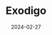 ---  
layout: startup_page  
title: "Exodigo"  
id: "exodigo.com"  
permalink: "/exodigoexodigo.com02272024/"  
website: "https://www.exodigo.com/"  
funding_round: "Series A"  
funding_amount: "$118M"  
investors: "Greenfield Partners, Zeev Ventures, SquarePeg, 10D VC, JIBE, National Grid Partners"  
about: "Exodigo uses AI to modernize underground mapping, providing accurate subsurface intelligence to mitigate risks in construction, utility, transportation, and energy industries. Its technology combines multiple sensors, 3D imaging, and cloud computing to create easy-to-read maps showing underground assets and hazards. This allows companies to design, dig, and build safer and more efficiently."  
markets: "AI, Utility, Transportation, Infrastructure, Construction, Software Development, Media and Information Services (B2B), CleanTech, LOHAS & Wellness, Climate Tech, Artificial Intelligence & Machine Learning"  
hq: "Tel Aviv, Tel Aviv, Israel"  
founded_year: "2021"  
linkedin: "https://www.linkedin.com/company/exodigo"  
twitter: "https://twitter.com/exodigoai"  
instagram: ""  
facebook: "https://www.facebook.com/exodigo"  
crunchbase: "https://www.crunchbase.com/organization/exodigo"  
pitchbook: "https://pitchbook.com/profiles/company/472083-04"  

date_display: "27-Feb-2024"  
date: "2024-02-27"

# SEO Optimization  
meta_title: "Exodigo - Series A Funding ($118M)"  
meta_description: "Exodigo, Exodigo uses AI to modernize underground mapping, providing accurate subsurface intelligence to mitigate risks in construction, utility, transportatio..."  
meta_keywords: "Exodigo, AI, Utility, Transportation, Infrastructure, Construction, Software Development, Media and Information Services (B2B), CleanTech, LOHAS & Wellness, Climate Tech, Artificial Intelligence & Machine Learning, Series A funding"  
canonical_url: "https://startup.projectstartups.com/exodigoexodigo.com02272024/"  
---